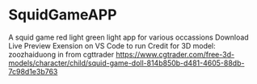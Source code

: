 # SquidGameAPP
A squid game red light green light app for various occassions
Download Live Preview Exension on VS Code to run
Credit for 3D model: zoozhaiduong in from cgttrader
https://www.cgtrader.com/free-3d-models/character/child/squid-game-doll-814b850b-d481-4605-88db-7c98d1e3b763
